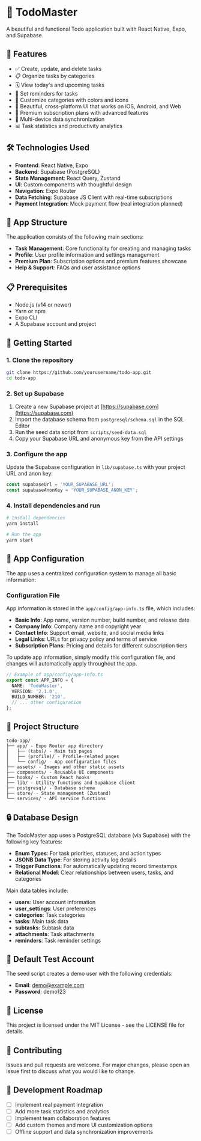 # 📝 TodoMaster

A beautiful and functional Todo application built with React Native, Expo, and Supabase.

## 🌟 Features

- ✅ Create, update, and delete tasks
- 📋 Organize tasks by categories
- 🗓️ View today's and upcoming tasks
- 🔔 Set reminders for tasks
- 🎨 Customize categories with colors and icons
- 📱 Beautiful, cross-platform UI that works on iOS, Android, and Web
- 💎 Premium subscription plans with advanced features
- 🔄 Multi-device data synchronization
- 📊 Task statistics and productivity analytics

## 🛠️ Technologies Used

- **Frontend**: React Native, Expo
- **Backend**: Supabase (PostgreSQL)
- **State Management**: React Query, Zustand
- **UI**: Custom components with thoughtful design
- **Navigation**: Expo Router
- **Data Fetching**: Supabase JS Client with real-time subscriptions
- **Payment Integration**: Mock payment flow (real integration planned)

## 📱 App Structure

The application consists of the following main sections:

- **Task Management**: Core functionality for creating and managing tasks
- **Profile**: User profile information and settings management
- **Premium Plan**: Subscription options and premium features showcase
- **Help & Support**: FAQs and user assistance options

## 📋 Prerequisites

- Node.js (v14 or newer)
- Yarn or npm
- Expo CLI
- A Supabase account and project

## 🚀 Getting Started

### 1. Clone the repository

```bash
git clone https://github.com/yourusername/todo-app.git
cd todo-app
```

### 2. Set up Supabase

1. Create a new Supabase project at [https://supabase.com](https://supabase.com)
2. Import the database schema from `postgresql/schema.sql` in the SQL Editor
3. Run the seed data script from `scripts/seed-data.sql`
4. Copy your Supabase URL and anonymous key from the API settings

### 3. Configure the app

Update the Supabase configuration in `lib/supabase.ts` with your project URL and anon key:

```typescript
const supabaseUrl = 'YOUR_SUPABASE_URL';
const supabaseAnonKey = 'YOUR_SUPABASE_ANON_KEY';
```

### 4. Install dependencies and run

```bash
# Install dependencies
yarn install

# Run the app
yarn start
```

## 📱 App Configuration

The app uses a centralized configuration system to manage all basic information:

### Configuration File

App information is stored in the `app/config/app-info.ts` file, which includes:

- **Basic Info**: App name, version number, build number, and release date
- **Company Info**: Company name and copyright year
- **Contact Info**: Support email, website, and social media links
- **Legal Links**: URLs for privacy policy and terms of service
- **Subscription Plans**: Pricing and details for different subscription tiers

To update app information, simply modify this configuration file, and changes will automatically apply throughout the app.

```typescript
// Example of app/config/app-info.ts
export const APP_INFO = {
  NAME: 'TodoMaster',
  VERSION: '2.1.0',
  BUILD_NUMBER: '210',
  // ... other configuration
};
```

## 📁 Project Structure

```
todo-app/
├── app/ - Expo Router app directory
│   ├── (tabs)/ - Main tab pages
│   ├── (profile)/ - Profile-related pages
│   └── config/ - App configuration files
├── assets/ - Images and other static assets
├── components/ - Reusable UI components
├── hooks/ - Custom React hooks
├── lib/ - Utility functions and Supabase client
├── postgresql/ - Database schema
├── store/ - State management (Zustand)
└── services/ - API service functions
```

## 🔒 Database Design

The TodoMaster app uses a PostgreSQL database (via Supabase) with the following key features:

- **Enum Types**: For task priorities, statuses, and action types
- **JSONB Data Type**: For storing activity log details
- **Trigger Functions**: For automatically updating record timestamps
- **Relational Model**: Clear relationships between users, tasks, and categories

Main data tables include:

- **users**: User account information
- **user_settings**: User preferences
- **categories**: Task categories
- **tasks**: Main task data
- **subtasks**: Subtask data
- **attachments**: Task attachments
- **reminders**: Task reminder settings

## 🧪 Default Test Account

The seed script creates a demo user with the following credentials:

- **Email**: demo@example.com
- **Password**: demo123

## 📄 License

This project is licensed under the MIT License - see the LICENSE file for details.

## 👏 Contributing

Issues and pull requests are welcome. For major changes, please open an issue first to discuss what you would like to change.

## 📅 Development Roadmap

- [ ] Implement real payment integration
- [ ] Add more task statistics and analytics
- [ ] Implement team collaboration features
- [ ] Add custom themes and more UI customization options
- [ ] Offline support and data synchronization improvements
